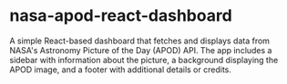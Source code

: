 # nasa-apod-react-dashboard
 A simple React-based dashboard that fetches and displays data from NASA's Astronomy Picture of the Day (APOD) API. The app includes a sidebar with information about the picture, a background displaying the APOD image, and a footer with additional details or credits.
